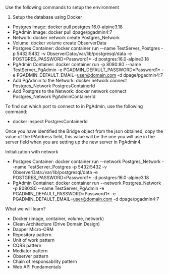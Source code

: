 Use the following commands to setup the environment

1. Setup the database using Docker

- Postgres Image: docker pull postgres:16.0-alpine3.18
- PgAdmin Image: docker pull dpage/pgadmin4:7
- Network: docker network create Postgres_Network
- Volume: docker volume create ObserverData
- Postgres Container: docker container run --name TestServer_Postgres -p 5432:5432 -v ObserverData:/var/lib/postgresql/data -e POSTGRES_PASSWORD=Password1* -d postgres:16.0-alpine3.18
- PgAdmin Container: docker container run -p 8080:80 --name TestServer_PgAdmin -e PGADMIN_DEFAULT_PASSWORD=Password1* -e PGADMIN_DEFAULT_EMAIL=user@domain.com -d dpage/pgadmin4:7
- Add PgAdmin to the Network: docker network connect Postgres_Network PostgresContainerId
- Add Postgres to the Network: docker network connect Postgres_Network PgAdminContainerId

To find out which port to connect to in PgAdmin, use the following command:
- docker inspect PostgresContainerId

Once you have identified the Bridge object from the json obtained, copy the value of the IPAddress field, this value will be the one you will use in the server field when you are setting up the new server in PgAdmin4.

Initialization with network

- Postgres Container: docker container run --network Postgres_Network --name TestServer_Postgres -p 5432:5432 -v ObserverData:/var/lib/postgresql/data -e POSTGRES_PASSWORD=Password1* -d postgres:16.0-alpine3.18
- PgAdmin Container: docker container run --network Postgres_Network -p 8080:80 --name TestServer_PgAdmin -e PGADMIN_DEFAULT_PASSWORD=Password1* -e PGADMIN_DEFAULT_EMAIL=user@domain.com -d dpage/pgadmin4:7

What we will learn?

- Docker (image, container, volume, network)
- Clean Architecture (Drive Domain Design)
- Dapper Micro-ORM
- Repository pattern
- Unit of work pattern
- CQRS pattern
- Mediator pattern
- Observer pattern
- Chain of responsability pattern
- Web API Fundamentals
